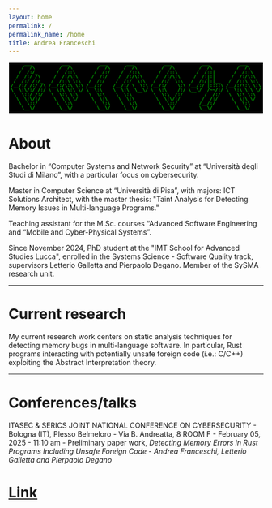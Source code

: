 ```yaml
---
layout: home
permalink: /
permalink_name: /home
title: Andrea Franceschi
---
```


<div style="text-align: center; padding: 1px;">
  <img src="./assets/welcome.png" alt="Andrea Franceschi" style="max-width: 100%; height: auto;">
</div>

# About

Bachelor in “Computer Systems and Network Security” at “Università degli Studi di Milano”, with a particular focus on cybersecurity.


Master in Computer Science at “Università di Pisa”, with majors: ICT Solutions Architect, with the master thesis: "Taint Analysis for Detecting Memory Issues in Multi-language Programs." 


Teaching assistant for the M.Sc. courses “Advanced Software Engineering and “Mobile and Cyber-Physical Systems”.


Since November 2024, PhD student at the "IMT School for Advanced Studies Lucca", enrolled in the Systems Science - Software Quality track, supervisors Letterio Galletta and Pierpaolo Degano. Member of the SySMA research unit.

---

# Current research

My current research work centers on static analysis techniques for detecting memory bugs in multi-language software. In particular, Rust programs interacting with potentially unsafe foreign code (i.e.: C/C++) exploiting the Abstract Interpretation theory.

---
# Conferences/talks

ITASEC & SERICS JOINT NATIONAL CONFERENCE ON CYBERSECURITY - Bologna (IT), Plesso Belmeloro - Via B. Andreatta, 8 ROOM F - February 05, 2025 - 11:10 am - Preliminary paper work, *Detecting Memory Errors in Rust Programs Including Unsafe Foreign Code* - *Andrea Franceschi, Letterio Galletta and Pierpaolo Degano*     
# [Link](https://itasec.it/)